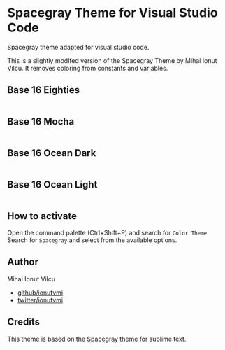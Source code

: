 # Spacegray Theme for Visual Studio Code
Spacegray theme adapted for visual studio code.

This is a slightly modifed version of the Spacegray Theme by Mihai Ionut Vilcu.
It removes coloring from constants and variables.

## Base 16 Eighties
<img src="https://raw.githubusercontent.com/ionutvmi/spacegray-vscode/master/screenshots/eighties.png" alt="" />

## Base 16 Mocha
<img src="https://raw.githubusercontent.com/ionutvmi/spacegray-vscode/master/screenshots/mocha.png" alt="" />

## Base 16 Ocean Dark
<img src="https://raw.githubusercontent.com/ionutvmi/spacegray-vscode/master/screenshots/ocean.png" alt="" />

## Base 16 Ocean Light
<img src="https://raw.githubusercontent.com/ionutvmi/spacegray-vscode/master/screenshots/ocean-light.png" alt="" />

## How to activate
Open the command palette (Ctrl+Shift+P) and search for `Color Theme`.  
Search for `Spacegray` and select from the available options.

## Author
Mihai Ionut Vilcu
 
+ [github/ionutvmi](https://github.com/ionutvmi)
+ [twitter/ionutvmi](http://twitter.com/ionutvmi)

## Credits
This theme is based on the [Spacegray](https://github.com/kkga/spacegray) theme for sublime text.

